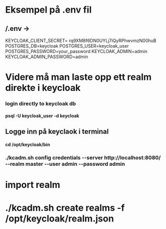 # Eksempel på .env fil
## /.env ->
KEYCLOAK_CLIENT_SECRET= rq9XM8f6DN0UYLj7iQyRPhwvmzN00huB
POSTGRES_DB=keycloak
POSTGRES_USER=keycloak_user
POSTGRES_PASSWORD=your_password
KEYCLOAK_ADMIN=admin
KEYCLOAK_ADMIN_PASSWORD=admin

# Videre må man laste opp ett realm direkte i keycloak


### login directly to keycloak db
#### psql -U keycloak_user -d keycloak

## Logge inn på keyclaok i terminal
#### cd /opt/keycloak/bin
### ./kcadm.sh config credentials --server http://localhost:8080/ --realm master --user admin --password admin

# import realm
# ./kcadm.sh create realms -f /opt/keycloak/realm.json


